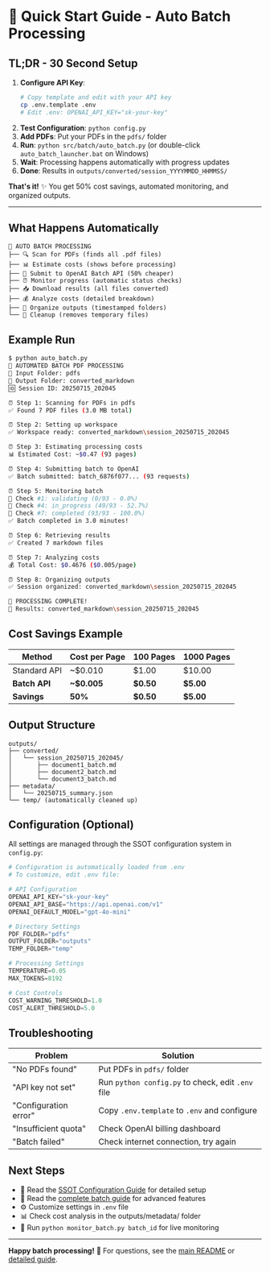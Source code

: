 # 🚀 Quick Start Guide - Auto Batch Processing

## TL;DR - 30 Second Setup

1. **Configure API Key**: 
   ```bash
   # Copy template and edit with your API key
   cp .env.template .env
   # Edit .env: OPENAI_API_KEY="sk-your-key"
   ```
2. **Test Configuration**: `python config.py`
3. **Add PDFs**: Put your PDFs in the `pdfs/` folder
4. **Run**: `python src/batch/auto_batch.py` (or double-click `auto_batch_launcher.bat` on Windows)
5. **Wait**: Processing happens automatically with progress updates
6. **Done**: Results in `outputs/converted/session_YYYYMMDD_HHMMSS/`

**That's it!** ✨ You get 50% cost savings, automated monitoring, and organized outputs.

---

## What Happens Automatically

```
🤖 AUTO BATCH PROCESSING
├── 🔍 Scan for PDFs (finds all .pdf files)
├── 📊 Estimate costs (shows before processing)
├── 🚀 Submit to OpenAI Batch API (50% cheaper)
├── ⏰ Monitor progress (automatic status checks)
├── 📥 Download results (all files converted)
├── 💰 Analyze costs (detailed breakdown)
├── 📁 Organize outputs (timestamped folders)
└── 🧹 Cleanup (removes temporary files)
```

## Example Run

```bash
$ python auto_batch.py
🚀 AUTOMATED BATCH PDF PROCESSING
📁 Input Folder: pdfs
📁 Output Folder: converted_markdown
🆔 Session ID: 20250715_202045

⏰ Step 1: Scanning for PDFs in pdfs
✅ Found 7 PDF files (3.0 MB total)

⏰ Step 2: Setting up workspace
✅ Workspace ready: converted_markdown\session_20250715_202045

⏰ Step 3: Estimating processing costs
📊 Estimated Cost: ~$0.47 (93 pages)

⏰ Step 4: Submitting batch to OpenAI
✅ Batch submitted: batch_6876f077... (93 requests)

⏰ Step 5: Monitoring batch
🔄 Check #1: validating (0/93 - 0.0%)
🔄 Check #4: in_progress (49/93 - 52.7%)
🔄 Check #7: completed (93/93 - 100.0%)
✅ Batch completed in 3.0 minutes!

⏰ Step 6: Retrieving results
✅ Created 7 markdown files

⏰ Step 7: Analyzing costs
💰 Total Cost: $0.4676 ($0.005/page)

⏰ Step 8: Organizing outputs
✅ Session organized: converted_markdown\session_20250715_202045

🎉 PROCESSING COMPLETE!
📁 Results: converted_markdown\session_20250715_202045
```

## Cost Savings Example

| Method | Cost per Page | 100 Pages | 1000 Pages |
|--------|---------------|-----------|------------|
| Standard API | ~$0.010 | $1.00 | $10.00 |
| **Batch API** | **~$0.005** | **$0.50** | **$5.00** |
| **Savings** | **50%** | **$0.50** | **$5.00** |

## Output Structure

```
outputs/
├── converted/
│   └── session_20250715_202045/
│       ├── document1_batch.md
│       ├── document2_batch.md
│       └── document3_batch.md
├── metadata/
│   └── 20250715_summary.json
└── temp/ (automatically cleaned up)
```

## Configuration (Optional)

All settings are managed through the SSOT configuration system in `config.py`:

```python
# Configuration is automatically loaded from .env
# To customize, edit .env file:

# API Configuration
OPENAI_API_KEY="sk-your-key"
OPENAI_API_BASE="https://api.openai.com/v1" 
OPENAI_DEFAULT_MODEL="gpt-4o-mini"

# Directory Settings  
PDF_FOLDER="pdfs"
OUTPUT_FOLDER="outputs"
TEMP_FOLDER="temp"

# Processing Settings
TEMPERATURE=0.05
MAX_TOKENS=8192

# Cost Controls
COST_WARNING_THRESHOLD=1.0
COST_ALERT_THRESHOLD=5.0
```

## Troubleshooting

| Problem | Solution |
|---------|----------|
| "No PDFs found" | Put PDFs in `pdfs/` folder |
| "API key not set" | Run `python config.py` to check, edit `.env` file |
| "Configuration error" | Copy `.env.template` to `.env` and configure |
| "Insufficient quota" | Check OpenAI billing dashboard |
| "Batch failed" | Check internet connection, try again |

## Next Steps

- 📖 Read the [SSOT Configuration Guide](SSOT_GUIDE.md) for detailed setup
- 📖 Read the [complete batch guide](AUTO_BATCH_GUIDE.md) for advanced features  
- ⚙️ Customize settings in `.env` file
- 📊 Check cost analysis in the outputs/metadata/ folder
- 🔄 Run `python monitor_batch.py batch_id` for live monitoring

---

**Happy batch processing!** 🚀 For questions, see the [main README](../../README.md) or [detailed guide](AUTO_BATCH_GUIDE.md).
